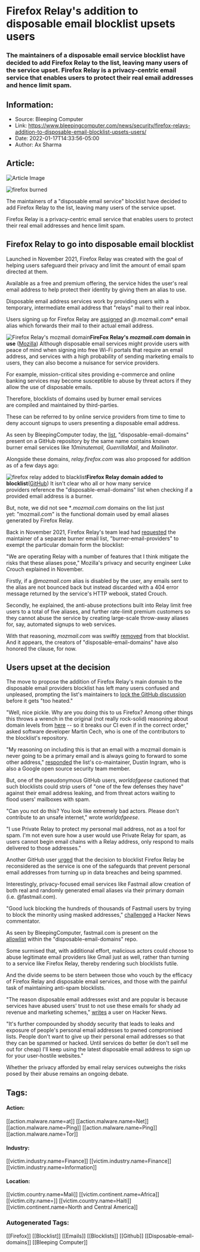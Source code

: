 # Firefox Relay's addition to disposable email blocklist upsets users
### The maintainers of a disposable email service blocklist have decided to add Firefox Relay to the list, leaving many users of the service upset. Firefox Relay is a privacy-centric email service that enables users to protect their real email addresses and hence limit spam.

## Information:
+ Source: Bleeping Computer
+ Link: https://www.bleepingcomputer.com/news/security/firefox-relays-addition-to-disposable-email-blocklist-upsets-users/
+ Date: 2022-01-17T14:33:56-05:00
+ Author: Ax Sharma


## Article:
![Article Image](https://www.bleepstatic.com/content/hl-images/2021/04/26/guitar-on-fire.jpg)

![firefox burned](https://www.bleepstatic.com/content/hl-images/2021/04/26/guitar-on-fire.jpg)


The maintainers of a "disposable email service" blocklist have decided to add Firefox Relay to the list, leaving many users of the service upset.


Firefox Relay is a privacy-centric email service that enables users to protect their real email addresses and hence limit spam.


Firefox Relay to go into disposable email blocklist
---------------------------------------------------


Launched in November 2021, Firefox Relay was created with the goal of helping users safeguard their privacy and limit the amount of email spam directed at them. 


Available as a free and premium offering, the service hides the user's real email address to help protect their identity by giving them an alias to use.


Disposable email address services work by providing users with a temporary, intermediate email address that "relays" mail to their real inbox.


Users signing up for Firefox Relay are [assigned](https://blog.mozilla.org/en/mozilla/firefox-relay-and-premium-service/) an *@*.mozmail.com* email alias which forwards their mail to their actual email address.



![Firefox Relay's mozmail domain](https://www.bleepstatic.com/images/news/u/1164866/2022/January-2022/firefox-relay/firefox-relay-domains.jpg)**FireFox Relay's *mozmail.com* domain in use** ([Mozilla](https://blog.mozilla.org/en/mozilla/firefox-relay-and-premium-service/))
Although disposable email services might provide users with peace of mind when signing into free Wi-Fi portals that require an email address, and services with a high probability of sending marketing emails to users, they can also become a nuisance for service providers.


For example, mission-critical sites providing e-commerce and online banking services may become susceptible to abuse by threat actors if they allow the use of disposable emails.


Therefore, blocklists of domains used by burner email services are compiled and maintained by third-parties.


These can be referred to by online service providers from time to time to deny account signups to users presenting a disposable email address.


As seen by BleepingComputer today, the [list](https://github.com/disposable-email-domains/disposable-email-domains/blob/205d0f20d217858904a06f356a27d418e8972c1c/disposable_email_blocklist.conf), "disposable-email-domains" present on a GitHub repository by the same name contains known burner email services like *10minutemail, GuerrillaMail,* and *Mailinator*.


Alongside these domains, *relay.firefox.com* was also proposed for addition as of a few days ago:



![firefox relay added to blacklist](https://www.bleepstatic.com/images/news/u/1164866/2022/January-2022/firefox-relay/firefox-blocklist-commit.jpg)**Firefox Relay domain added to blocklist**([GitHub](https://github.com/disposable-email-domains/disposable-email-domains/blob/205d0f20d217858904a06f356a27d418e8972c1c/disposable_email_blocklist.conf))
It isn't clear who all or how many service providers reference the "disposable-email-domains" list when checking if a provided email address is a burner.


But, note, we did not see **.mozmail.com* domains on the list just yet: "mozmail.com" is the functional domain used by email aliases generated by Firefox Relay.


Back in November 2021, Firefox Relay's team lead had [requested](https://github.com/wesbos/burner-email-providers/pull/339#issue-1050103899) the maintainer of a separate burner email list, "burner-email-providers" to exempt the particular domain form the blocklist:


"We are operating Relay with a number of features that I think mitigate the risks that these aliases pose," Mozilla's privacy and security engineer Luke Crouch explained in November.


Firstly, if a *@mozmail.com* alias is disabled by the user, any emails sent to the alias are not bounced back but instead discarded with a 404 error message returned by the service's HTTP webook, stated Crouch. 


Secondly, he explained, the anti-abuse protections built into Relay limit free users to a total of five aliases, and further rate-limit premium customers so they cannot abuse the service by creating large-scale throw-away aliases for, say, automated signups to web services.


With that reasoning, *mozmail.com* was swiftly [removed](https://github.com/wesbos/burner-email-providers/pull/339/commits/7e2e7408f28270e1538d674a14a6d54c1ec18dfe#diff-4508c317bed040cf9bb04113dda6cb611c4043cdf95ce8f60042f2b988f363daL33753) from that blocklist. And it appears, the creators of "disposable-email-domains" have also honored the clause, for now.


Users upset at the decision
---------------------------


The move to propose the addition of Firefox Relay's main domain to the disposable email providers blocklist has left many users confused and unpleased, prompting the list's maintainers to [lock the GitHub discussion](https://github.com/disposable-email-domains/disposable-email-domains/pull/298) before it gets "too heated."


"Well, nice pickle. Why are you doing this to us Firefox? Among other things this throws a wrench in the original (not really rock-solid) reasoning about domain levels from [here](https://github.com/disposable-email-domains/disposable-email-domains/issues/46) -- so it breaks our CI even if in the correct order," asked software developer Martin Cech, who is one of the contributors to the blocklist's repository.


"My reasoning on including this is that an email with a mozmail domain is never going to be a primary email and is always going to forward to some other address," [responded](https://github.com/disposable-email-domains/disposable-email-domains/pull/298#issuecomment-1013647527) the list's co-maintainer, Dustin Ingram, who is also a Google open source security team member.


But, one of the pseudonymous GitHub users, *worldofgeese* cautioned that such blocklists could strip users of "one of the few defenses they have" against their email address leaking, and from threat actors waiting to flood users' mailboxes with spam.


"Can you not do this? You look like extremely bad actors. Please don't contribute to an unsafe internet," wrote *worldofgeese*.


"I use Private Relay to protect my personal mail address, not as a tool for spam. I'm not even sure how a user would use Private Relay for spam, as users cannot begin email chains with a Relay address, only respond to mails delivered to those addresses."


Another GitHub user [urged](https://github.com/disposable-email-domains/disposable-email-domains/pull/298#issuecomment-1013946132) that the decision to blocklist Firefox Relay be reconsidered as the service is one of the safeguards that prevent personal email addresses from turning up in data breaches and being spammed.


Interestingly, privacy-focused email services like Fastmail allow creation of both real and randomly generated email aliases via their primary domain (i.e. @fastmail.com).


"Good luck blocking the hundreds of thousands of Fastmail users by trying to block the minority using masked addresses," [challenged](https://news.ycombinator.com/item?id=29967748) a Hacker News commentator.


As seen by BleepingComputer, fastmail.com is present on the [allowlist](https://github.com/disposable-email-domains/disposable-email-domains/blob/master/allowlist.conf#L49) within the "disposable-email-domains" repo.


Some surmised that, with additional effort, malicious actors could choose to abuse legitimate email providers like Gmail just as well, rather than turning to a service like Firefox Relay, thereby rendering such blocklists futile.


And the divide seems to be stern between those who vouch by the efficacy of Firefox Relay and disposable email services, and those with the painful task of maintaining anti-spam blocklists.


"The reason disposable email addresses exist and are popular is because services have abused users' trust to not use these emails for shady ad revenue and marketing schemes," [writes](https://news.ycombinator.com/item?id=29959076) a user on Hacker News.


"It's further compounded by shoddy security that leads to leaks and exposure of people's personal email addresses to pwned compromised lists. People don't want to give up their personal email addresses so that they can be spammed or hacked. Until services do better (ie don't sell me out for cheap) I'll keep using the latest disposable email address to sign up for your user-hostile websites."


Whether the privacy afforded by email relay services outweighs the risks posed by their abuse remains an ongoing debate.





## Tags:

#### Action:
[[action.malware.name=at]] [[action.malware.name=Net]] [[action.malware.name=Ping]] [[action.malware.name=Ping]] [[action.malware.name=Tor]]

#### Industry:
[[victim.industry.name=Finance]] [[victim.industry.name=Finance]] [[victim.industry.name=Information]]

#### Location:
[[victim.country.name=Mali]] [[victim.continent.name=Africa]] [[victim.city.name=]] [[victim.country.name=Haiti]] [[victim.continent.name=North and Central America]]

### Autogenerated Tags:
[[Firefox]] [[Blocklist]] [[Emails]] [[Blocklists]] [[Github]] [[Disposable-email-domains]] [[Bleeping Computer]]

